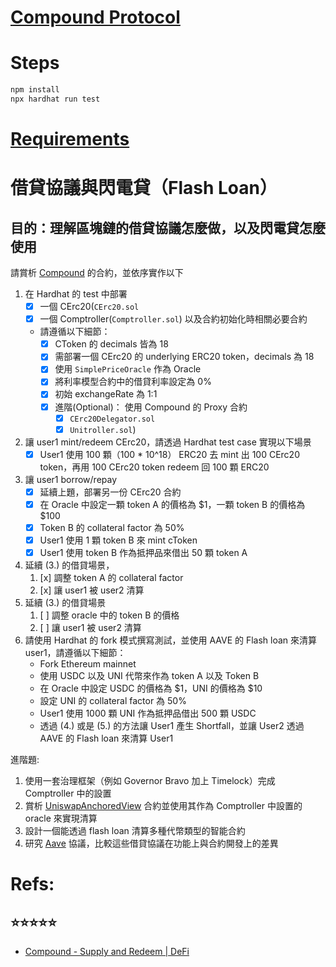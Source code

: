 # [Compound Protocol](https://github.com/compound-finance/compound-protocol)

# Steps

```bash
npm install
npx hardhat run test
```
# [Requirements](https://github.com/AppWorks-School/Blockchain-Resource/blob/main/section3/lending.md)

# 借貸協議與閃電貸（Flash Loan）

## 目的：理解區塊鏈的借貸協議怎麼做，以及閃電貸怎麼使用

請賞析 [Compound](https://docs.compound.finance/v2/) 的合約，並依序實作以下

1. 在 Hardhat 的 test 中部署
   - [x] 一個 CErc20(`CErc20.sol`
   - [x] 一個 Comptroller(`Comptroller.sol`) 以及合約初始化時相關必要合約
   - 請遵循以下細節：
     - [x] CToken 的 decimals 皆為 18
     - [x] 需部署一個 CErc20 的 underlying ERC20 token，decimals 為 18
     - [x] 使用 `SimplePriceOracle` 作為 Oracle
     - [x] 將利率模型合約中的借貸利率設定為 0%
     - [x] 初始 exchangeRate 為 1:1
     - [x] 進階(Optional)： 使用 Compound 的 Proxy 合約
       - [x] `CErc20Delegator.sol`
       - [x] `Unitroller.sol`)
2. 讓 user1 mint/redeem CErc20，請透過 Hardhat test case 實現以下場景
   - [x] User1 使用 100 顆（100 \* 10^18） ERC20 去 mint 出 100 CErc20 token，再用 100 CErc20 token redeem 回 100 顆 ERC20
3. 讓 user1 borrow/repay
   - [x] 延續上題，部署另一份 CErc20 合約
   - [x] 在 Oracle 中設定一顆 token A 的價格為 $1，一顆 token B 的價格為 $100
   - [x] Token B 的 collateral factor 為 50%
   - [x] User1 使用 1 顆 token B 來 mint cToken
   - [x] User1 使用 token B 作為抵押品來借出 50 顆 token A
4. 延續 (3.) 的借貸場景，
   1. [x] 調整 token A 的 collateral factor
   2. [x] 讓 user1 被 user2 清算
5. 延續 (3.) 的借貸場景
   1. [ ] 調整 oracle 中的 token B 的價格
   2. [ ] 讓 user1 被 user2 清算
6. 請使用 Hardhat 的 fork 模式撰寫測試，並使用 AAVE 的 Flash loan 來清算 user1，請遵循以下細節：
   - Fork Ethereum mainnet
   - 使用 USDC 以及 UNI 代幣來作為 token A 以及 Token B
   - 在 Oracle 中設定 USDC 的價格為 $1，UNI 的價格為 $10
   - 設定 UNI 的 collateral factor 為 50%
   - User1 使用 1000 顆 UNI 作為抵押品借出 500 顆 USDC
   - 透過 (4.) 或是 (5.) 的方法讓 User1 產生 Shortfall，並讓 User2 透過 AAVE 的 Flash loan 來清算 User1

進階題:

1. 使用一套治理框架（例如 Governor Bravo 加上 Timelock）完成 Comptroller 中的設置
2. 賞析 [UniswapAnchoredView](https://etherscan.io/address/0x65c816077c29b557bee980ae3cc2dce80204a0c5#code) 合約並使用其作為 Comptroller 中設置的 oracle 來實現清算
3. 設計一個能透過 flash loan 清算多種代幣類型的智能合約
4. 研究 [Aave](https://aave.com/) 協議，比較這些借貸協議在功能上與合約開發上的差異



# Refs:

## ⭐️⭐️⭐️⭐️⭐️
- [Compound - Supply and Redeem | DeFi](https://www.youtube.com/watch?v=dHKLcbqFzvE&list=RDLVdHKLcbqFzvE&start_radio=1&rv=dHKLcbqFzvE&t=251)


